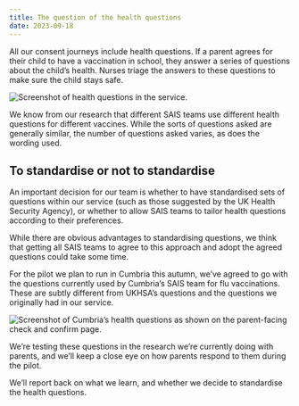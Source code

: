 ```yaml
---
title: The question of the health questions
date: 2023-09-18
---
```


All our consent journeys include health questions. If a parent agrees for their child to have a vaccination in school, they answer a series of questions about the child’s health. Nurses triage the answers to these questions to make sure the child stays safe.

![Screenshot of health questions in the service.](health-questions.png "Our original health questions for flu.")

We know from our research that different SAIS teams use different health questions for different vaccines. While the sorts of questions asked are generally similar, the number of questions asked varies, as does the wording used.

## To standardise or not to standardise

An important decision for our team is whether to have standardised sets of questions within our service (such as those suggested by the UK Health Security Agency), or whether to allow SAIS teams to tailor health questions according to their preferences.

While there are obvious advantages to standardising questions, we think that getting all SAIS teams to agree to this approach and adopt the agreed questions could take some time.

For the pilot we plan to run in Cumbria this autumn, we’ve agreed to go with the questions currently used by Cumbria’s SAIS team for flu vaccinations. These are subtly different from UKHSA’s questions and the questions we originally had in our service.

![Screenshot of Cumbria’s health questions as shown on the parent-facing check and confirm page.](health-questions-cumbria.png "Cumbria’s health questions for flu.")

We’re testing these questions in the research we’re currently doing with parents, and we’ll keep a close eye on how parents respond to them during the pilot.

We’ll report back on what we learn, and whether we decide to standardise the health questions.
